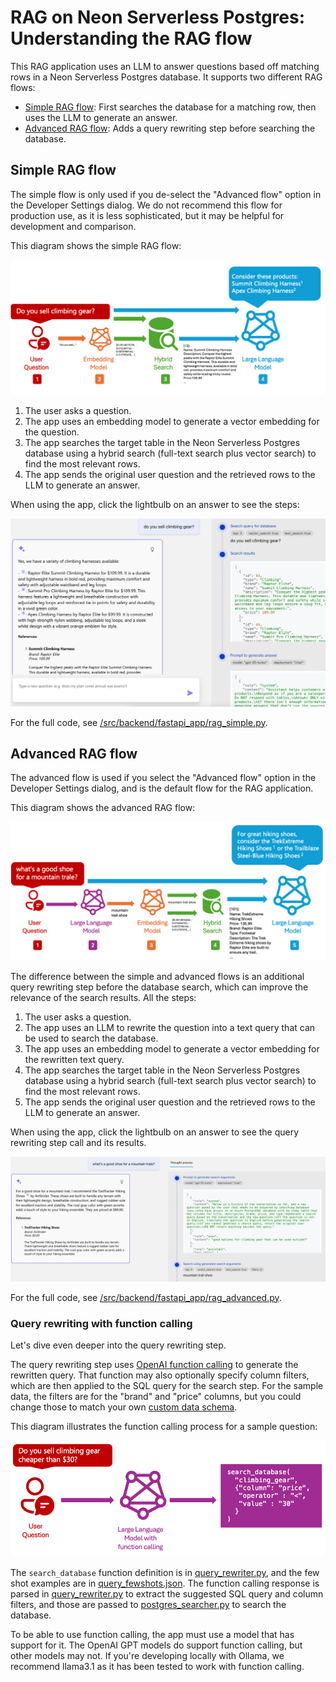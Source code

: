 # RAG on Neon Serverless Postgres: Understanding the RAG flow

This RAG application uses an LLM to answer questions based off matching rows in a Neon Serverless Postgres database. It supports two different RAG flows:

* [Simple RAG flow](#simple-rag-flow): First searches the database for a matching row, then uses the LLM to generate an answer.
* [Advanced RAG flow](#advanced-rag-flow): Adds a query rewriting step before searching the database.

## Simple RAG flow

The simple flow is only used if you de-select the "Advanced flow" option in the Developer Settings dialog. We do not recommend this flow for production use, as it is less sophisticated, but it may be helpful for development and comparison.

This diagram shows the simple RAG flow:

![Simple RAG flow diagram](images/simple_hybrid_flow.png)

1. The user asks a question.
2. The app uses an embedding model to generate a vector embedding for the question.
3. The app searches the target table in the Neon Serverless Postgres database using a hybrid search (full-text search plus vector search) to find the most relevant rows.
4. The app sends the original user question and the retrieved rows to the LLM to generate an answer.

When using the app, click the lightbulb on an answer to see the steps:

![Simple RAG flow example](images/simple_rag_thoughts.png)

For the full code, see [/src/backend/fastapi_app/rag_simple.py](/src/backend/fastapi_app/rag_simple.py).

## Advanced RAG flow

The advanced flow is used if you select the "Advanced flow" option in the Developer Settings dialog, and is the default flow for the RAG application.

This diagram shows the advanced RAG flow:

![Advanced RAG flow diagram](images/advanced_hybrid_flow.png)

The difference between the simple and advanced flows is an additional query rewriting step before the database search, which can improve the relevance of the search results. All the steps:

1. The user asks a question.
2. The app uses an LLM to rewrite the question into a text query that can be used to search the database.
3. The app uses an embedding model to generate a vector embedding for the rewritten text query.
4. The app searches the target table in the Neon Serverless Postgres database using a hybrid search (full-text search plus vector search) to find the most relevant rows.
5. The app sends the original user question and the retrieved rows to the LLM to generate an answer.

When using the app, click the lightbulb on an answer to see the query rewriting step call and its results.

![Query rewriting example](images/query_rewriting_thoughts.png)

For the full code, see [/src/backend/fastapi_app/rag_advanced.py](/src/backend/fastapi_app/rag_advanced.py).

### Query rewriting with function calling

Let's dive even deeper into the query rewriting step.

The query rewriting step uses [OpenAI function calling](https://platform.openai.com/docs/guides/function-calling) to generate the rewritten query. That function may also optionally specify column filters, which are then applied to the SQL query for the search step. For the sample data, the filters are for the "brand" and "price" columns, but you could change those to match your own [custom data schema](customize_data.md).

This diagram illustrates the function calling process for a sample question:

![Function calling diagram](images/function_calling_diagram.png)

The `search_database` function definition is in [query_rewriter.py](/src/backend/fastapi_app/query_rewriter.py), and the few shot examples are in [query_fewshots.json](/src/backend/fastapi_app/prompts/query_fewshots.json). The function calling response is parsed in [query_rewriter.py](/src/backend/fastapi_app/query_rewriter.py) to extract the suggested SQL query and column filters, and those are passed to [postgres_searcher.py](/src/backend/fastapi_app/postgres_searcher.py) to search the database.

To be able to use function calling, the app must use a model that has support for it. The OpenAI GPT models do support function calling, but other models may not. If you're developing locally with Ollama, we recommend llama3.1 as it has been tested to work with function calling.
